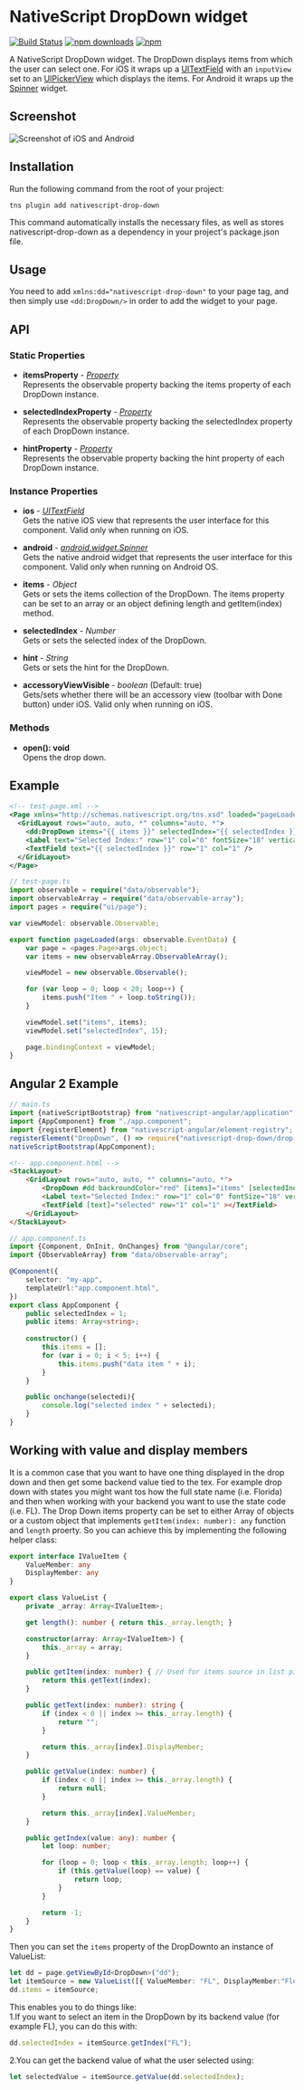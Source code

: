 # NativeScript DropDown widget 
[![Build Status](https://travis-ci.org/PeterStaev/NativeScript-Drop-Down.svg?branch=master)](https://travis-ci.org/PeterStaev/NativeScript-Drop-Down)
[![npm downloads](https://img.shields.io/npm/dm/nativescript-drop-down.svg?maxAge=2592000)](https://www.npmjs.com/package/nativescript-drop-down)
[![npm](https://img.shields.io/npm/v/nativescript-drop-down.svg?maxAge=2592000)](https://www.npmjs.com/package/nativescript-drop-down)

A NativeScript DropDown widget. The DropDown displays items from which the user can select one. For iOS it wraps up a [UITextField](https://developer.apple.com/library/prerelease/ios/documentation/UIKit/Reference/UITextField_Class/index.html) with an `inputView` set to an [UIPickerView](https://developer.apple.com/library/prerelease/ios/documentation/UIKit/Reference/UIPickerView_Class/index.html) which displays the items. For Android it wraps up the [Spinner](http://developer.android.com/reference/android/widget/Spinner.html) widget.

## Screenshot
![Screenshot of iOS and Android](https://raw.githubusercontent.com/PeterStaev/NativeScript-Drop-Down/master/docs/screenshot.png)

## Installation
Run the following command from the root of your project:

`tns plugin add nativescript-drop-down`

This command automatically installs the necessary files, as well as stores nativescript-drop-down as a dependency in your project's package.json file.

## Usage
You need to add `xmlns:dd="nativescript-drop-down"` to your page tag, and then simply use `<dd:DropDown/>` in order to add the widget to your page.

## API

### Static Properties
* **itemsProperty** - *[Property](http://docs.nativescript.org/api-reference/classes/_ui_core_dependency_observable_.property.html)*  
Represents the observable property backing the items property of each DropDown instance.

* **selectedIndexProperty** - *[Property](http://docs.nativescript.org/api-reference/classes/_ui_core_dependency_observable_.property.html)*  
Represents the observable property backing the selectedIndex property of each DropDown instance.

* **hintProperty** - *[Property](http://docs.nativescript.org/api-reference/classes/_ui_core_dependency_observable_.property.html)*  
Represents the observable property backing the hint property of each DropDown instance.

### Instance Properties
* **ios** - *[UITextField](https://developer.apple.com/library/prerelease/ios/documentation/UIKit/Reference/UITextField_Class/index.html)*  
Gets the native iOS view that represents the user interface for this component. Valid only when running on iOS.

* **android** - *[android.widget.Spinner](http://developer.android.com/reference/android/widget/Spinner.html)*  
Gets the native android widget that represents the user interface for this component. Valid only when running on Android OS.

* **items** - *Object*  
Gets or sets the items collection of the DropDown. The items property can be set to an array or an object defining length and getItem(index) method.

* **selectedIndex** - *Number*  
Gets or sets the selected index of the DropDown.

* **hint** - *String*  
Gets or sets the hint for the DropDown.

* **accessoryViewVisible** - *boolean* (Default: true)  
Gets/sets whether there will be an accessory view (toolbar with Done button) under iOS. Valid only when running on iOS.

### Methods 
* **open(): void**  
Opens the drop down. 

## Example
```XML
<!-- test-page.xml -->
<Page xmlns="http://schemas.nativescript.org/tns.xsd" loaded="pageLoaded" xmlns:dd="nativescript-drop-down">
  <GridLayout rows="auto, auto, *" columns="auto, *">
    <dd:DropDown items="{{ items }}" selectedIndex="{{ selectedIndex }}" row="0" colSpan="2" />
    <Label text="Selected Index:" row="1" col="0" fontSize="18" verticalAlignment="bottom"/>
    <TextField text="{{ selectedIndex }}" row="1" col="1" />
  </GridLayout>
</Page>
```

```TypeScript
// test-page.ts
import observable = require("data/observable");
import observableArray = require("data/observable-array");
import pages = require("ui/page");

var viewModel: observable.Observable;

export function pageLoaded(args: observable.EventData) {
    var page = <pages.Page>args.object;
    var items = new observableArray.ObservableArray();

    viewModel = new observable.Observable();

    for (var loop = 0; loop < 20; loop++) {
        items.push("Item " + loop.toString());
    }

    viewModel.set("items", items);
    viewModel.set("selectedIndex", 15);

    page.bindingContext = viewModel;
}
```

## Angular 2 Example

```TypeScript
// main.ts
import {nativeScriptBootstrap} from "nativescript-angular/application";
import {AppComponent} from "./app.component";
import {registerElement} from "nativescript-angular/element-registry";
registerElement("DropDown", () => require("nativescript-drop-down/drop-down").DropDown);
nativeScriptBootstrap(AppComponent);
```

```HTML
<!-- app.component.html -->
<StackLayout>
    <GridLayout rows="auto, auto, *" columns="auto, *">
        <DropDown #dd backroundColor="red" [items]="items" [selectedIndex]="selectedIndex" (selectedIndexChange)="onchange(dd.selectedIndex)" row="0" colSpan="2"></DropDown>
        <Label text="Selected Index:" row="1" col="0" fontSize="18" verticalAlignment="bottom"></Label>
        <TextField [text]="selected" row="1" col="1" ></TextField>
    </GridLayout>
</StackLayout>
```

```TypeScript
// app.component.ts
import {Component, OnInit, OnChanges} from "@angular/core";
import {ObservableArray} from "data/observable-array";

@Component({
    selector: "my-app",
    templateUrl:"app.component.html",
})
export class AppComponent {
    public selectedIndex = 1;
    public items: Array<string>;
 
    constructor() {
        this.items = [];
        for (var i = 0; i < 5; i++) {
            this.items.push("data item " + i);
        }
    }

    public onchange(selectedi){
        console.log("selected index " + selectedi);
    }
}
```

## Working with value and display members
It is a common case that you want to have one thing displayed in the drop down and then get some backend value
tied to the tex. For example drop down with states you might want tos how the full state name (i.e. Florida)
and then when working with your backend you want to use the state code (i.e. FL). The Drop Down items property can be
set to either Array of objects or a custom object that implements `getItem(index: number): any` function and `length` proerty. 
So you can achieve this by implementing the following helper class:

```TypeScript
export interface IValueItem {
    ValueMember: any
    DisplayMember: any
}

export class ValueList {
    private _array: Array<IValueItem>;

    get length(): number { return this._array.length; }

    constructor(array: Array<IValueItem>) {
        this._array = array;
    }

    public getItem(index: number) { // Used for items source in list picker
        return this.getText(index);
    }

    public getText(index: number): string {
        if (index < 0 || index >= this._array.length) {
            return "";
        }

        return this._array[index].DisplayMember;
    }

    public getValue(index: number) {
        if (index < 0 || index >= this._array.length) {
            return null;
        }

        return this._array[index].ValueMember;
    }

    public getIndex(value: any): number {
        let loop: number;

        for (loop = 0; loop < this._array.length; loop++) {
            if (this.getValue(loop) == value) {
                return loop;
            }
        }

        return -1;
    }
}
```

Then you can set the `items` property of the DropDownto an instance of ValueList:
```TypeScript
let dd = page.getViewById<DropDown>("dd");
let itemSource = new ValueList([{ ValueMember: "FL", DisplayMember:"Florida" }, { ValueMember: "MI", DisplayMember:"Michigan" }]);
dd.items = itemSource;
```

This enables you to do things like:  
1.If you want to select an item in the DropDown by its backend value (for example FL), you can do this with:
```TypeScript
dd.selectedIndex = itemSource.getIndex("FL");
```
2.You can get the backend value of what the user selected using:
```TypeScript
let selectedValue = itemSource.getValue(dd.selectedIndex);
```
